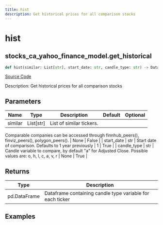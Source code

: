 ```yaml
---
title: hist
description: Get historical prices for all comparison stocks
---
```

# hist

## stocks_ca_yahoo_finance_model.get_historical

```python
def hist(similar: List[str], start_date: str, candle_type: str) -> DataFrame:
```
[Source Code](https://github.com/OpenBB-finance/OpenBBTerminal/tree/main/openbb_terminal/stocks/comparison_analysis/yahoo_finance_model.py#L30)

Description: Get historical prices for all comparison stocks

## Parameters

| Name | Type | Description | Default | Optional |
| ---- | ---- | ----------- | ------- | -------- |
| similar | List[str] | List of similar tickers.
Comparable companies can be accessed through
finnhub_peers(), finviz_peers(), polygon_peers(). | None | False |
| start_date | str | Start date of comparison. Defaults to 1 year previously | 1 | True |
| candle_type | str | Candle variable to compare, by default "a" for Adjusted Close. Possible values are: o, h, l, c, a, v, r | None | True |

## Returns

| Type | Description |
| ---- | ----------- |
| pd.DataFrame | Dataframe containing candle type variable for each ticker |

## Examples

